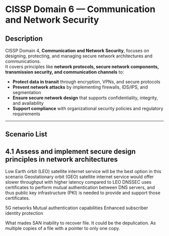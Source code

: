 # CISSP Domain 6 — Communication and Network Security

## Description  
CISSP Domain 4, **Communication and Network Security**, focuses on designing, protecting, and managing secure network architectures and communications.  
It covers principles like **network protocols, secure network components, transmission security, and communication channels** to:  

- **Protect data in transit** through encryption, VPNs, and secure protocols  
- **Prevent network attacks** by implementing firewalls, IDS/IPS, and segmentation  
- **Ensure secure network design** that supports confidentiality, integrity, and availability  
- **Support compliance** with organizational security policies and regulatory requirements

---

## Scenario List  



## 4.1 Assess and implement secure design principles in network architectures
Low Earth orbit (LEO) satellite internet service will be the best option in this scenario
Geostationary orbit (GEO) satellite internet service would offer slower throughput with higher latency compared to LEO
DNSSEC uses certificates to perform mutual authentication between DNS servers, and thus public key infrastructure (PKI) is needed to provide and support those certificates. 

5G networks
Mutual authentication capabilities
Enhanced subscriber identity protection

What mades SAN inability to recover file.
It could be the depulication. As multiple copies of a file with a pointer to only one copy.

